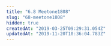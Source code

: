 ```yaml
---
title: "6.8 Meetone1808"
slug: "68-meetone1808"
hidden: true
createdAt: "2019-03-25T09:29:31.054Z"
updatedAt: "2019-11-20T10:36:04.783Z"
---
```

